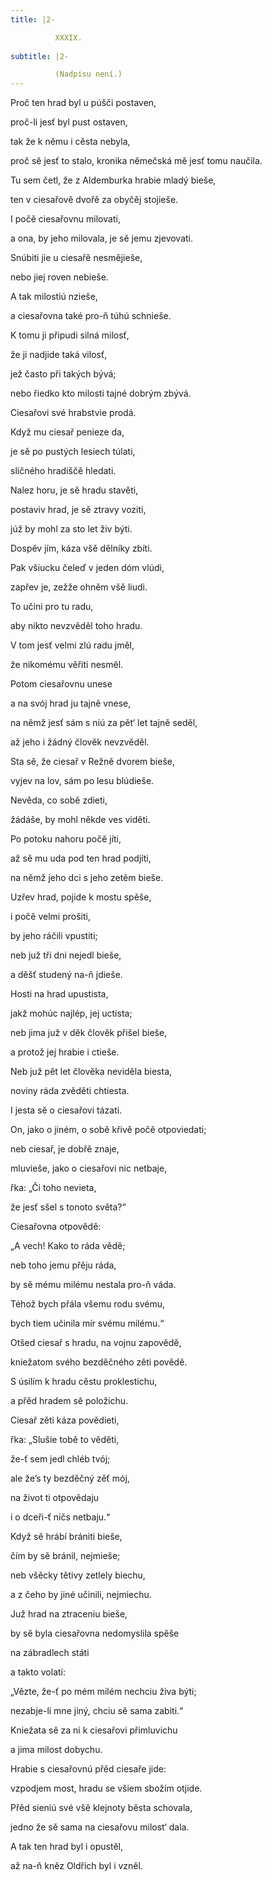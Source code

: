 ```yaml
---
title: |2-

          XXXIX.
        
subtitle: |2-

          (Nadpisu není.)
---
```


Proč ten hrad byl u púšči postaven,

proč-li jesť byl pust ostaven,

tak že k němu i cěsta nebyla,

proč sě jesť to stalo, kronika němečská mě jesť tomu naučila.

Tu sem četl, že z Aldemburka hrabie mladý bieše,

ten v ciesařově dvořě za obyčěj stojieše.

I počě ciesařovnu milovati,

a ona, by jeho milovala, je sě jemu zjevovati.

Snúbiti jie u ciesařě nesmějieše,

nebo jiej roven nebieše.

A tak milostiú nzieše,

a ciesařovna také pro-ň túhú schnieše.

K tomu ji připudi silná milosť,

že ji nadjide taká vilosť,

jež často při takých bývá;

nebo řiedko kto milosti tajné dobrým zbývá.

Ciesařovi své hrabstvie prodá.

Když mu ciesař penieze da,

je sě po pustých lesiech túlati,

sličného hradiščě hledati.

Nalez horu, je sě hradu stavěti,

postaviv hrad, je sě ztravy voziti,

júž by mohl za sto let živ býti.

Dospěv jím, káza všě dělníky zbíti.

Pak všiucku čeleď v jeden dóm vlúdi,

zapřev je, zežže ohněm všě liudi.

To učini pro tu radu,

aby nikto nevzvěděl toho hradu.

V tom jesť velmi zlú radu jměl,

že nikomému věřiti nesměl.

Potom ciesařovnu unese

a na svój hrad ju tajně vnese,

na němž jesť sám s niú za pět‘ let tajně seděl,

až jeho i žádný člověk nevzvěděl.

Sta sě, že ciesař v Režně dvorem bieše,

vyjev na lov, sám po lesu blúdieše.

Nevěda, co sobě zdieti,

žádáše, by mohl někde ves viděti.

Po potoku nahoru počě jíti,

až sě mu uda pod ten hrad podjíti,

na němž jeho dci s jeho zetěm bieše.

Uzřev hrad, pojide k mostu spěše,

i počě velmi prošiti,

by jeho ráčili vpustiti;

neb juž tři dni nejedl bieše,

a děšť studený na-ň jdieše.

Hosti na hrad upustista,

jakž mohúc najlép, jej uctista;

neb jima juž v děk člověk přišel bieše,

a protož jej hrabie i ctieše.

Neb juž pět let člověka neviděla biesta,

noviny ráda zvěděti chtiesta.

I jesta sě o ciesařovi tázati.

On, jako o jiném, o sobě křivě počě otpoviedati;

neb ciesař, je dobřě znaje,

mluvieše, jako o ciesařovi nic netbaje,

řka: „Či toho nevieta,

že jesť sšel s tonoto světa?“

Ciesařovna otpovědě:

„A vech! Kako to ráda vědě;

neb toho jemu přěju ráda,

by sě mému milému nestala pro-ň váda.

Téhož bych přála všemu rodu svému,

bych tiem učinila mír svému milému.“

Otšed ciesař s hradu, na vojnu zapovědě,

kniežatom svého bezděčného zěti povědě.

S úsilím k hradu cěstu proklestichu,

a přěd hradem sě položichu.

Ciesař zěti káza povědieti,

řka: „Slušie tobě to věděti,

že-ť sem jedl chléb tvój;

ale že’s ty bezděčný zěť mój,

na život ti otpovědaju

i o dceři-ť ničs netbaju.“

Když sě hrábí brániti bieše,

čím by sě bránil, nejmieše;

neb všěcky tětivy zetlely biechu,

a z čeho by jiné učinili, nejmiechu.

Juž hrad na ztraceniu bieše,

by sě byla ciesařovna nedomyslila spěše

na zábradlech státi

a takto volatí:

„Vězte, že-ť po mém milém nechciu živa býti;

nezabje-li mne jiný, chciu sě sama zabiti.“

Kniežata sě za ni k ciesařovi přimluvichu

a jima milost dobychu.

Hrabie s ciesařovnú přěd ciesaře jide:

vzpodjem most, hradu se všiem sbožím otjide.

Přěd sieniú své všě klejnoty běsta schovala,

jedno že sě sama na ciesařovu milost‘ dala.

A tak ten hrad byl i opustěl,

až na-ň kněz Oldřich byl i vzněl.
